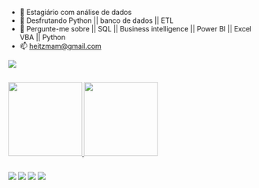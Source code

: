 

- 🔭 Estagiário com análise de dados 
- 🌱 Desfrutando Python || banco de dados || ETL
- 💬 Pergunte-me sobre || SQL || Business intelligence || Power BI || Excel VBA || Python
- 📫 heitzmam@gmail.com

<a href="https://www.linkedin.com/in/victor-heitzman-951011193/" target="_blank"><img src="https://img.shields.io/badge/LinkedIn-0077B5?style=for-the-badge&logo=linkedin&logoColor=white" target="_blank"></a>
##
  <a href="https://github.com/VictorHeitzman">
  <img height="150em" src="https://github-readme-stats.vercel.app/api?username=VictorHeitzman&show_icons=true&theme=merko&include_all_commits=true&count_private=true"/>
  <img height="150em" src="https://github-readme-stats.vercel.app/api/top-langs/?username=VictorHeitzman&layout=compact&langs_count=7&theme=merko"/>
</div>

##
 
  <a href="https://github.com/VictorHeitzman?tab=repositories&q=&type=&language=jupyter+notebook&sort=" target="_blank"><img src="https://img.shields.io/badge/Python-14354C?style=for-the-badge&logo=python&logoColor=white" target="_blank"></a>
    <a href="https://github.com/VictorHeitzman?tab=repositories&q=&type=&language=java&sort=" target="_blank"><img src="https://img.shields.io/badge/Java-ED8B00?style=for-the-badge&logo=java&logoColor=white" target="_blank"></a>
    <a href="https://github.com/VictorHeitzman?tab=repositories&q=&type=&language=jupyter+notebook&sort=" target="_blank"><img src="https://img.shields.io/badge/MySQL-00000F?style=for-the-badge&logo=mysql&logoColor=white" target="_blank"></a>
    <a target="_blank"><img src="https://img.shields.io/badge/Microsoft_Excel-217346?style=for-the-badge&logo=microsoft-excel&logoColor=white" target="_blank"></a>
